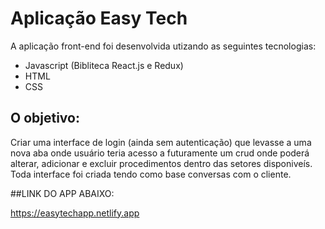 # Aplicação Easy Tech

A aplicação front-end foi desenvolvida utizando as seguintes tecnologias:

* Javascript (Bibliteca React.js e Redux)
* HTML
* CSS

## O objetivo:

Criar uma interface de login (ainda sem autenticação) que levasse a uma nova aba onde  usuário teria acesso a futuramente um crud onde poderá alterar, adicionar  e excluir procedimentos dentro das setores disponiveís. Toda interface foi criada tendo como base conversas com o cliente.

##LINK DO APP ABAIXO:

https://easytechapp.netlify.app

